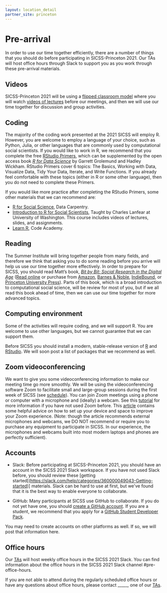 ```yaml
---
layout: location_detail
partner_site: princeton
---
```


# Pre-arrival

In order to use our time together efficiently, there are a number of things that you should do before participating in SICSS-Princeton 2021. Our TAs will host office hours through Slack to support you as you work through these pre-arrival materials.

## Videos

SICSS-Princeton 2021 will be using a [flipped classroom model](https://en.wikipedia.org/wiki/Flipped_classroom) where you will watch [videos of lectures](https://compsocialscience.github.io/summer-institute/curriculum) before our meetings, and then we will use our time together for discussion and group activities.

## Coding

The majority of the coding work presented at the 2021 SICSS will employ R.  However, you are welcome to employ a language of your choice, such as Python, Julia, or other languages that are commonly used by computational social scientists. If you would like to work in R, we recommend that you complete the free [RStudio Primers](https://rstudio.cloud/learn/primers), which can be supplemented by the open access book _[R for Data Science](https://r4ds.had.co.nz/)_ by Garrett Grolemund and Hadley Wickham.  RStudio Primers cover 6 topics: The Basics, Working with Data, Visualize Data, Tidy Your Data, Iterate, and Write Functions.  If you already feel comfortable with these topics (either in R or some other language), then you do not need to complete these Primers.

If you would like more practice after completing the RStudio Primers, some other materials that we can recommend are:
- [R for Social Science](https://datacarpentry.org/r-socialsci/), Data Carpentry.  
- [Introduction to R for Social Scientists](https://clanfear.github.io/CSSS508/), Taught by Charles Lanfear at University of Washington. This course includes videos of lectures, slides, and assignments.
- [Learn R](https://www.codecademy.com/learn/learn-r), Code Academy.

## Reading

The Summer Institute will bring together people from many fields, and therefore we think that asking you to do some reading before you arrive will help us use our time together more effectively.  In order to prepare for SICSS, you should read Matt’s book, *[Bit by Bit: Social Research in the Digital Age](http://www.bitbybitbook.com)* ([Read online](https://www.bitbybitbook.com/en/1st-ed/preface/) or purchase from [Amazon](https://www.amazon.com/Bit-Social-Research-Digital-Age/dp/0691158649), [Barnes & Noble](https://www.barnesandnoble.com/w/bit-by-bit-matthew-salganik/1125483924), [IndieBound](https://www.indiebound.org/book/9780691158648), or [Princeton University Press](https://press.princeton.edu/titles/11057.html)). Parts of this book, which is a broad introduction to computational social science, will be review for most of you, but if we all read this book ahead of time, then we can use our time together for more advanced topics.

## Computing environment

Some of the activities will require coding, and we will support R.  You are welcome to use other languages, but we cannot guarantee that we can support them.

Before SICSS you should install a modern, stable-release version of [R](https://www.r-project.org/) and [RStudio](https://rstudio.com/products/rstudio/download/).  We will soon post a list of packages that we recommend as well.

## Zoom videoconferencing

We want to give you some videoconferencing information to make our meeting time go more smoothly. We will be using the videoconferencing software Zoom to facilitate small and large-group sessions during the first week of SICSS (see [schedule](https://compsocialscience.github.io/summer-institute/2020/duke/schedule)). You can join Zoom meetings using a phone or computer with a microphone and (ideally) a webcam. See this [tutorial](https://support.zoom.us/hc/en-us/articles/201362193-Joining-a-Meeting) for more information if you have not used Zoom before. This [article](https://thewirecutter.com/blog/professional-video-call-from-home/) contains some helpful advice on how to set up your device and space to improve your Zoom experience. (Note: though the article recommends external microphones and webcams, we DO NOT recommend or require you to purchase any equipment to participate in SICSS. In our experience, the microphones and webcams built into most modern laptops and phones are perfectly sufficient).

## Accounts

- Slack: Before participating at SICSS-Princeton 2021, you should have an account in the SICSS 2021 Slack workspace.  If you have not used Slack before, you should review these [getting started[(https://slack.com/help/categories/360000049043-Getting-started)] materials.  Slack can be hard to use at first, but we've found that it is the best way to enable everyone to collaborate.

- GitHub: Many participants at SICSS use GitHub to collaborate.  If you do not yet have one, you should [create a GitHub account](https://github.com/join).  If you are a student, we recommend that you apply for a [GitHub Student Developer Pack](https://education.github.com/pack).

You may need to create accounts on other platforms as well.  If so, we will post that information here.

## Office hours

Our [TAs](https://compsocialscience.github.io/summer-institute/2021/princeton/people#teaching_assistants) will host weekly office hours in the SICSS 2021 Slack.  You can find information about the office hours in the SICSS 2021 Slack channel #pre-office-hours.

If you are not able to attend during the regularly scheduled office hours or have any questions about office hours, please contact \_\_\_\_\_, one of our [TAs](https://compsocialscience.github.io/summer-institute/2021/princeton/people#teaching_assistants).
